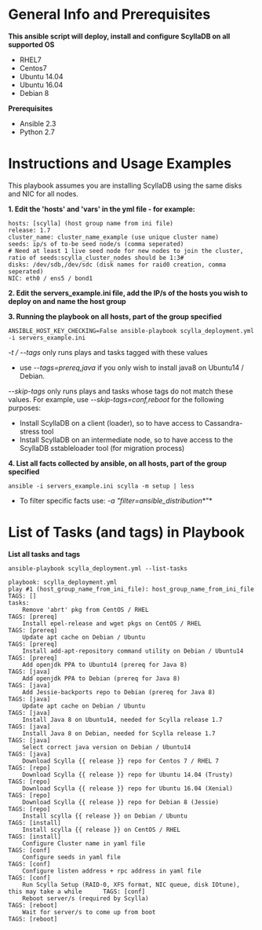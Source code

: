 General Info and Prerequisites
==============================

**This ansible script will deploy, install and configure ScyllaDB on all supported OS**
- RHEL7
- Centos7
- Ubuntu 14.04
- Ubuntu 16.04
- Debian 8

**Prerequisites**
- Ansible 2.3
- Python 2.7


Instructions and Usage Examples
===============================

This playbook assumes you are installing ScyllaDB using the same disks and NIC for all nodes.


**1. Edit the 'hosts' and 'vars' in the yml file - for example:**
```
hosts: [scylla] (host group name from ini file)
release: 1.7
cluster_name: cluster_name_example (use unique cluster name)
seeds: ip/s of to-be seed node/s (comma seperated)
# Need at least 1 live seed node for new nodes to join the cluster, ratio of seeds:scylla_cluster_nodes should be 1:3#
disks: /dev/sdb,/dev/sdc (disk names for raid0 creation, comma seperated)
NIC: eth0 / ens5 / bond1
```


**2. Edit the servers_example.ini file, add the IP/s of the hosts you wish to deploy on and name the host group**


**3. Running the playbook on all hosts, part of the group specified**
```
ANSIBLE_HOST_KEY_CHECKING=False ansible-playbook scylla_deployment.yml -i servers_example.ini
```

*-t / --tags* only runs plays and tasks tagged with these values
- use  *--tags=prereq,java*  if you only wish to install java8 on Ubuntu14 / Debian.

*--skip-tags* only runs plays and tasks whose tags do not match these values.
For example, use *--skip-tags=conf,reboot* for the following purposes:
- Install ScyllaDB on a client (loader), so to have access to Cassandra-stress tool
- Install ScyllaDB on an intermediate node, so to have access to the ScyllaDB sstableloader tool (for migration process)

**4. List all facts collected by ansible, on all hosts, part of the group specified**
```
ansible -i servers_example.ini scylla -m setup | less
```
- To filter specific facts use: *-a "filter=ansible_distribution**"*



List of Tasks (and tags) in Playbook
====================================

**List all tasks and tags**
```
ansible-playbook scylla_deployment.yml --list-tasks

playbook: scylla_deployment.yml
play #1 (host_group_name_from_ini_file): host_group_name_from_ini_file                        TAGS: []
tasks:
    Remove 'abrt' pkg from CentOS / RHEL                                                      TAGS: [prereq]
    Install epel-release and wget pkgs on CentOS / RHEL                                       TAGS: [prereq]
    Update apt cache on Debian / Ubuntu                                                       TAGS: [prereq]
    Install add-apt-repository command utility on Debian / Ubuntu14                           TAGS: [prereq]
    Add openjdk PPA to Ubuntu14 (prereq for Java 8)                                           TAGS: [java]
    Add openjdk PPA to Debian (prereq for Java 8)                                             TAGS: [java]
    Add Jessie-backports repo to Debian (prereq for Java 8)                                   TAGS: [java]
    Update apt cache on Debian / Ubuntu                                                       TAGS: [java]
    Install Java 8 on Ubuntu14, needed for Scylla release 1.7                                 TAGS: [java]
    Install Java 8 on Debian, needed for Scylla release 1.7                                   TAGS: [java]
    Select correct java version on Debian / Ubuntu14                                          TAGS: [java]
    Download Scylla {{ release }} repo for Centos 7 / RHEL 7                                  TAGS: [repo]
    Download Scylla {{ release }} repo for Ubuntu 14.04 (Trusty)                              TAGS: [repo]
    Download Scylla {{ release }} repo for Ubuntu 16.04 (Xenial)                              TAGS: [repo]
    Download Scylla {{ release }} repo for Debian 8 (Jessie)                                  TAGS: [repo]
    Install scylla {{ release }} on Debian / Ubuntu                                           TAGS: [install]
    Install scylla {{ release }} on CentOS / RHEL                                             TAGS: [install]
    Configure Cluster name in yaml file                                                       TAGS: [conf]
    Configure seeds in yaml file                                                              TAGS: [conf]
    Configure listen address + rpc address in yaml file                                       TAGS: [conf]
    Run Scylla Setup (RAID-0, XFS format, NIC queue, disk IOtune), this may take a while      TAGS: [conf]
    Reboot server/s (required by Scylla)                                                      TAGS: [reboot]
    Wait for server/s to come up from boot                                                    TAGS: [reboot]
```
